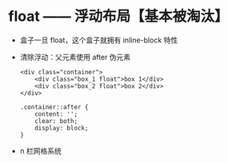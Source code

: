 # float —— 浮动布局【基本被淘汰】

- 盒子一旦 float，这个盒子就拥有 inline-block 特性
- 清除浮动：父元素使用 after 伪元素

  ```
  <div class="container">
      <div class="box_1 float">box 1</div>
      <div class="box_2 float">box 2</div>
  </div>

  .container::after {
      content: '';
      clear: both;
      display: block;
  }
  ```

- n 栏网格系统
